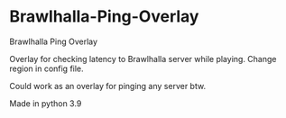 # Brawlhalla-Ping-Overlay
Brawlhalla Ping Overlay

Overlay for checking latency to Brawlhalla server while playing. Change region in config file.

Could work as an overlay for pinging any server btw.

Made in python 3.9
